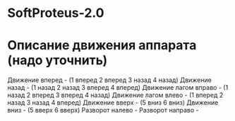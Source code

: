 # SoftProteus-2.0
# Описание движения аппарата (надо уточнить)
Движение вперед - (1 вперед 2 вперед 3 назад 4 назад) 
Движение назад - (1 назад 2 назад 3 вперед 4 вперед)
Движение лагом вправо - (1 назад 2 вперед 3 вперед 4 назад)
Движение лагом влево - (1 вперед 2 назад 3 назад 4 вперед)
Движение вверх - (5 вниз 6 вниз)
Движение вниз - (5 вверх 6 вверх)
Разворот налево - 
Разворот направо - 
